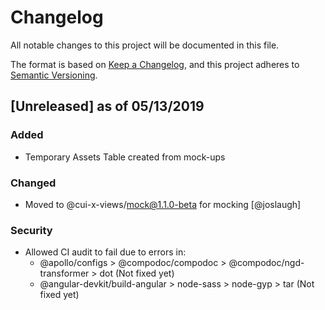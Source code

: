 # Changelog
All notable changes to this project will be documented in this file.

The format is based on [Keep a Changelog](https://keepachangelog.com/en/1.0.0/),
and this project adheres to [Semantic Versioning](https://semver.org/spec/v2.0.0.html).

## [Unreleased] as of 05/13/2019
### Added
- Temporary Assets Table created from mock-ups

### Changed
- Moved to @cui-x-views/mock@1.1.0-beta for mocking [@joslaugh]

### Security
- Allowed CI audit to fail due to errors in:
	- @apollo/configs > @compodoc/compodoc > @compodoc/ngd-transformer > dot (Not fixed yet)
	- @angular-devkit/build-angular > node-sass > node-gyp > tar (Not fixed yet)